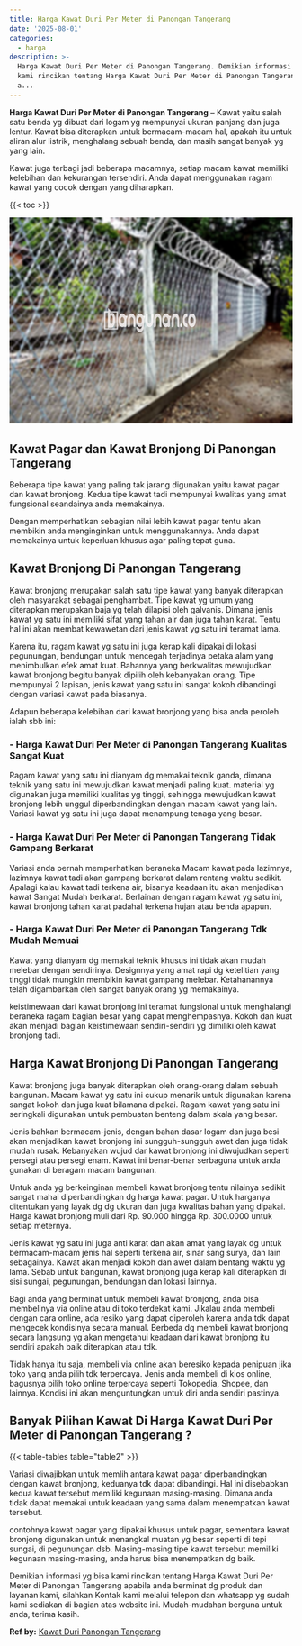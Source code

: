 ```yaml
---
title: Harga Kawat Duri Per Meter di Panongan Tangerang
date: '2025-08-01'
categories:
  - harga
description: >-
  Harga Kawat Duri Per Meter di Panongan Tangerang. Demikian informasi yg bisa
  kami rincikan tentang Harga Kawat Duri Per Meter di Panongan Tangerang apabila
  a...
---
```


**Harga Kawat Duri Per Meter di Panongan Tangerang** – Kawat yaitu salah satu benda yg dibuat dari logam yg mempunyai ukuran panjang dan juga lentur. Kawat bisa diterapkan untuk bermacam-macam hal, apakah itu untuk aliran alur listrik, menghalang sebuah benda, dan masih sangat banyak yg yang lain.

Kawat juga terbagi jadi beberapa macamnya, setiap macam kawat memiliki kelebihan dan kekurangan tersendiri. Anda dapat menggunakan ragam kawat yang cocok dengan yang diharapkan.

{{< toc >}}

![Harga Kawat Duri Per Meter di Panongan Tangerang](/images/jual-kawat-murah33.png)

## Kawat Pagar dan Kawat Bronjong Di Panongan Tangerang

Beberapa tipe kawat yang paling tak jarang digunakan yaitu kawat pagar dan kawat bronjong. Kedua tipe kawat tadi mempunyai kwalitas yang amat fungsional seandainya anda memakainya.

Dengan memperhatikan sebagian nilai lebih kawat pagar tentu akan membikin anda menginginkan untuk menggunakannya. Anda dapat memakainya untuk keperluan khusus agar paling tepat guna.

## Kawat Bronjong Di Panongan Tangerang

Kawat bronjong merupakan salah satu tipe kawat yang banyak diterapkan oleh masyarakat sebagai penghambat. Tipe kawat yg umum yang diterapkan merupakan baja yg telah dilapisi oleh galvanis. Dimana jenis kawat yg satu ini memiliki sifat yang tahan air dan juga tahan karat. Tentu hal ini akan membat kewawetan dari jenis kawat yg satu ini teramat lama.

Karena itu, ragam kawat yg satu ini juga kerap kali dipakai di lokasi pegunungan, bendungan untuk mencegah terjadinya petaka alam yang menimbulkan efek amat kuat. Bahannya yang berkwalitas mewujudkan kawat bronjong begitu banyak dipilih oleh kebanyakan orang. Tipe mempunyai 2 lapisan, jenis kawat yang satu ini sangat kokoh dibandingi dengan variasi kawat pada biasanya.

Adapun beberapa kelebihan dari kawat bronjong yang bisa anda peroleh ialah sbb ini:

### \- Harga Kawat Duri Per Meter di Panongan Tangerang Kualitas Sangat Kuat

Ragam kawat yang satu ini dianyam dg memakai teknik ganda, dimana teknik yang satu ini mewujudkan kawat menjadi paling kuat. material yg digunakan juga memiliki kualitas yg tinggi, sehingga mewujudkan kawat bronjong lebih unggul diperbandingkan dengan macam kawat yang lain. Variasi kawat yg satu ini juga dapat menampung tenaga yang besar.

### \- Harga Kawat Duri Per Meter di Panongan Tangerang Tidak Gampang Berkarat

Variasi anda pernah memperhatikan beraneka Macam kawat pada lazimnya, lazimnya kawat tadi akan gampang berkarat dalam rentang waktu sedikit. Apalagi kalau kawat tadi terkena air, bisanya keadaan itu akan menjadikan kawat Sangat Mudah berkarat. Berlainan dengan ragam kawat yg satu ini, kawat bronjong tahan karat padahal terkena hujan atau benda apapun.

### \- Harga Kawat Duri Per Meter di Panongan Tangerang Tdk Mudah Memuai

Kawat yang dianyam dg memakai teknik khusus ini tidak akan mudah melebar dengan sendirinya. Designnya yang amat rapi dg ketelitian yang tinggi tidak mungkin membikin kawat gampang melebar. Ketahanannya telah digambarkan oleh sangat banyak orang yg memakainya.

keistimewaan dari kawat bronjong ini teramat fungsional untuk menghalangi beraneka ragam bagian besar yang dapat menghempasnya. Kokoh dan kuat akan menjadi bagian keistimewaan sendiri-sendiri yg dimiliki oleh kawat bronjong tadi.

## Harga Kawat Bronjong Di Panongan Tangerang

Kawat bronjong juga banyak diterapkan oleh orang-orang dalam sebuah bangunan. Macam kawat yg satu ini cukup menarik untuk digunakan karena sangat kokoh dan juga kuat bilamana dipakai. Ragam kawat yang satu ini seringkali digunakan untuk pembuatan benteng dalam skala yang besar.

Jenis bahkan bermacam-jenis, dengan bahan dasar logam dan juga besi akan menjadikan kawat bronjong ini sungguh-sungguh awet dan juga tidak mudah rusak. Kebanyakan wujud dar kawat bronjong ini diwujudkan seperti persegi atau persegi enam. Kawat ini benar-benar serbaguna untuk anda gunakan di beragam macam bangunan.

Untuk anda yg berkeinginan membeli kawat bronjong tentu nilainya sedikit sangat mahal diperbandingkan dg harga kawat pagar. Untuk harganya ditentukan yang layak dg dg ukuran dan juga kwalitas bahan yang dipakai. Harga kawat bronjong muli dari Rp. 90.000 hingga Rp. 300.0000 untuk setiap meternya.

Jenis kawat yg satu ini juga anti karat dan akan amat yang layak dg untuk bermacam-macam jenis hal seperti terkena air, sinar sang surya, dan lain sebagainya. Kawat akan menjadi kokoh dan awet dalam bentang waktu yg lama. Sebab untuk bangunan, kawat bronjong juga kerap kali diterapkan di sisi sungai, pegunungan, bendungan dan lokasi lainnya.

Bagi anda yang berminat untuk membeli kawat bronjong, anda bisa membelinya via online atau di toko terdekat kami. Jikalau anda membeli dengan cara online, ada resiko yang dapat diperoleh karena anda tdk dapat mengecek kondisinya secara manual. Berbeda dg membeli kawat bronjong secara langsung yg akan mengetahui keadaan dari kawat bronjong itu sendiri apakah baik diterapkan atau tdk.

Tidak hanya itu saja, membeli via online akan beresiko kepada penipuan jika toko yang anda pilih tdk terpercaya. Jenis anda membeli di kios online, bagusnya pilih toko online terpercaya seperti Tokopedia, Shopee, dan lainnya. Kondisi ini akan menguntungkan untuk diri anda sendiri pastinya.

## Banyak Pilihan Kawat Di Harga Kawat Duri Per Meter di Panongan Tangerang ?

{{< table-tables table="table2" >}}

Variasi diwajibkan untuk memlih antara kawat pagar diperbandingkan dengan kawat bronjong, keduanya tdk dapat dibandingi. Hal ini disebabkan kedua kawat tersebut memiliki kegunaan masing-masing. Dimana anda tidak dapat memakai untuk keadaan yang sama dalam menempatkan kawat tersebut.

contohnya kawat pagar yang dipakai khusus untuk pagar, sementara kawat bronjong digunakan untuk menangkal muatan yg besar seperti di tepi sungai, di pegunungan dsb. Masing-masing tipe kawat tersebut memiliki kegunaan masing-masing, anda harus bisa menempatkan dg baik.

Demikian informasi yg bisa kami rincikan tentang Harga Kawat Duri Per Meter di Panongan Tangerang apabila anda berminat dg produk dan layanan kami, silahkan Kontak kami melalui telepon dan whatsapp yg sudah kami sediakan di bagian atas website ini. Mudah-mudahan berguna untuk anda, terima kasih.

**Ref by:** [Kawat Duri Panongan Tangerang](https://id.wikipedia.org/wiki/Kawat)
